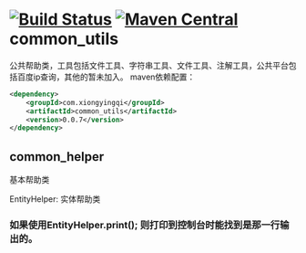 [![Build Status](https://travis-ci.org/blademainer/common_utils.png)](https://travis-ci.org/blademainer/common_utils)
[![Maven Central](https://maven-badges.herokuapp.com/maven-central/com.xiongyingqi/common_utils/badge.svg)](http://search.maven.org/#artifactdetails|com.xiongyingqi|common_utils|0.0.7|)
common_utils
============
公共帮助类，工具包括文件工具、字符串工具、文件工具、注解工具，公共平台包括百度ip查询，其他的暂未加入。
maven依赖配置：
```xml
<dependency>
    <groupId>com.xiongyingqi</groupId>
    <artifactId>common_utils</artifactId>
    <version>0.0.7</version>
</dependency>
```

common_helper
-----------------------------------
基本帮助类
>
EntityHelper: 实体帮助类
### 如果使用EntityHelper.print(); 则打印到控制台时能找到是那一行输出的。
